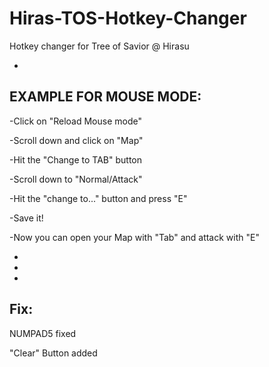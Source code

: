 # Hiras-TOS-Hotkey-Changer
Hotkey changer for Tree of Savior @ Hirasu

-
EXAMPLE FOR MOUSE MODE:
-
-Click on "Reload Mouse mode"

-Scroll down and click on "Map"

-Hit the "Change to TAB" button 

-Scroll down to "Normal/Attack"

-Hit the "change to..." button and press "E"

-Save it!

-Now you can open your Map with "Tab" and attack with "E"


-
-
-
Fix:
-
NUMPAD5 fixed

"Clear" Button added

